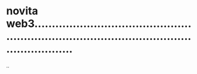 # novita web3.....................................................................................................................
..
